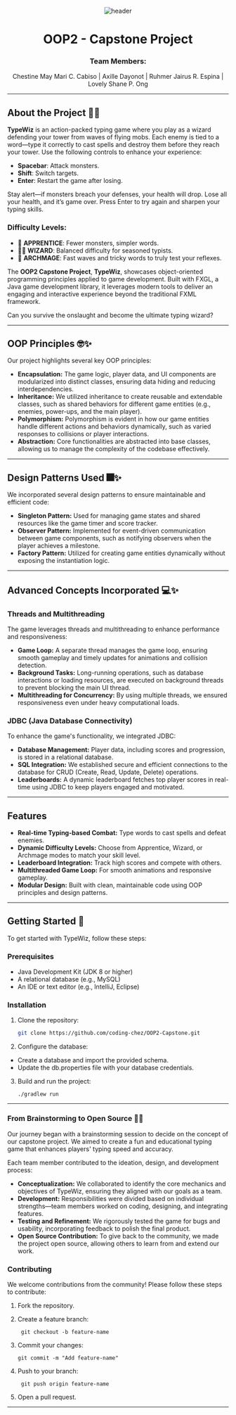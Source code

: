 <div align="center">
  
  ![header](https://github.com/user-attachments/assets/b8695295-c3da-4a86-9a07-5cce7052490d)
  
</div>

<div align="center">
  
# OOP2 - Capstone Project

</div>

<div align="center">
  
<h3>
Team Members:
</h3>

<p>
Chestine May Mari C. Cabiso |
Axille Dayonot |
Ruhmer Jairus R. Espina |
Lovely Shane P. Ong
</p>

</div>

---

## About the Project 💜✨

**TypeWiz** is an action-packed typing game where you play as a wizard defending your tower from waves of flying mobs. Each enemy is tied to a word—type it correctly to cast spells and destroy them before they reach your tower. Use the following controls to enhance your experience:
- **Spacebar**: Attack monsters.
- **Shift**: Switch targets.
- **Enter**: Restart the game after losing.

Stay alert—if monsters breach your defenses, your health will drop. Lose all your health, and it’s game over. Press Enter to try again and sharpen your typing skills.

### Difficulty Levels:
- 💫 **APPRENTICE**: Fewer monsters, simpler words.
- 🧙‍♂️ **WIZARD**: Balanced difficulty for seasoned typists.
- 🔮 **ARCHMAGE**: Fast waves and tricky words to truly test your reflexes.

The **OOP2 Capstone Project**, **TypeWiz**, showcases object-oriented programming principles applied to game development. Built with FXGL, a Java game development library, it leverages modern tools to deliver an engaging and interactive experience beyond the traditional FXML framework.

Can you survive the onslaught and become the ultimate typing wizard?

---

## OOP Principles 🤓✨

Our project highlights several key OOP principles:

- **Encapsulation:** The game logic, player data, and UI components are modularized into distinct classes, ensuring data hiding and reducing interdependencies.
- **Inheritance:** We utilized inheritance to create reusable and extendable classes, such as shared behaviors for different game entities (e.g., enemies, power-ups, and the main player).
- **Polymorphism:** Polymorphism is evident in how our game entities handle different actions and behaviors dynamically, such as varied responses to collisions or player interactions.
- **Abstraction:** Core functionalities are abstracted into base classes, allowing us to manage the complexity of the codebase effectively.

---

## Design Patterns Used 🎆✨

We incorporated several design patterns to ensure maintainable and efficient code:

- **Singleton Pattern:** Used for managing game states and shared resources like the game timer and score tracker.
- **Observer Pattern:** Implemented for event-driven communication between game components, such as notifying observers when the player achieves a milestone.
- **Factory Pattern:** Utilized for creating game entities dynamically without exposing the instantiation logic.

---

## Advanced Concepts Incorporated 💻✨

### Threads and Multithreading
The game leverages threads and multithreading to enhance performance and responsiveness:
- **Game Loop:** A separate thread manages the game loop, ensuring smooth gameplay and timely updates for animations and collision detection.
- **Background Tasks:** Long-running operations, such as database interactions or loading resources, are executed on background threads to prevent blocking the main UI thread.
- **Multithreading for Concurrency:** By using multiple threads, we ensured responsiveness even under heavy computational loads.

### JDBC (Java Database Connectivity)
To enhance the game's functionality, we integrated JDBC:
- **Database Management:** Player data, including scores and progression, is stored in a relational database.
- **SQL Integration:** We established secure and efficient connections to the database for CRUD (Create, Read, Update, Delete) operations.
- **Leaderboards:** A dynamic leaderboard fetches top player scores in real-time using JDBC to keep players engaged and motivated.

---

## Features
- **Real-time Typing-based Combat:** Type words to cast spells and defeat enemies.
- **Dynamic Difficulty Levels:** Choose from Apprentice, Wizard, or Archmage modes to match your skill level.
- **Leaderboard Integration:** Track high scores and compete with others.
- **Multithreaded Game Loop:** For smooth animations and responsive gameplay.
- **Modular Design:** Built with clean, maintainable code using OOP principles and design patterns.

---

## Getting Started 🚀

To get started with TypeWiz, follow these steps:

### Prerequisites
- Java Development Kit (JDK 8 or higher)
- A relational database (e.g., MySQL)
- An IDE or text editor (e.g., IntelliJ, Eclipse)

### Installation
1. Clone the repository:
   ```bash
   git clone https://github.com/coding-chez/OOP2-Capstone.git
2. Configure the database:
- Create a database and import the provided schema.
- Update the db.properties file with your database credentials.
3. Build and run the project:

       ./gradlew run

---

### From Brainstorming to Open Source 🔮✨

Our journey began with a brainstorming session to decide on the concept of our capstone project. We aimed to create a fun and educational typing game that enhances players' typing speed and accuracy.

Each team member contributed to the ideation, design, and development process:

- **Conceptualization:** We collaborated to identify the core mechanics and objectives of TypeWiz, ensuring they aligned with our goals as a team.
- **Development:** Responsibilities were divided based on individual strengths—team members worked on coding, designing, and integrating features.
- **Testing and Refinement:** We rigorously tested the game for bugs and usability, incorporating feedback to polish the final product.
- **Open Source Contribution:** To give back to the community, we made the project open source, allowing others to learn from and extend our work.

### Contributing

We welcome contributions from the community! Please follow these steps to contribute:

1. Fork the repository.
2. Create a feature branch:

        git checkout -b feature-name

3. Commit your changes:

       git commit -m "Add feature-name"

4. Push to your branch:

        git push origin feature-name

5. Open a pull request.


---
